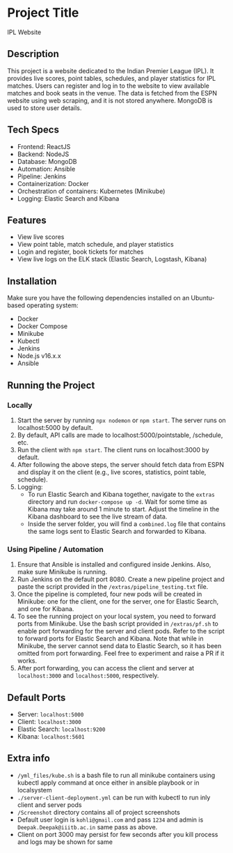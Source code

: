 # Project Title

IPL Website

## Description

This project is a website dedicated to the Indian Premier League (IPL). It provides live scores, point tables, schedules, and player statistics for IPL matches. Users can register and log in to the website to view available matches and book seats in the venue. The data is fetched from the ESPN website using web scraping, and it is not stored anywhere. MongoDB is used to store user details.

## Tech Specs

- Frontend: ReactJS
- Backend: NodeJS
- Database: MongoDB
- Automation: Ansible
- Pipeline: Jenkins
- Containerization: Docker
- Orchestration of containers: Kubernetes (Minikube)
- Logging: Elastic Search and Kibana

## Features

- View live scores
- View point table, match schedule, and player statistics
- Login and register, book tickets for matches
- View live logs on the ELK stack (Elastic Search, Logstash, Kibana)

## Installation

Make sure you have the following dependencies installed on an Ubuntu-based operating system:

- Docker
- Docker Compose
- Minikube
- Kubectl
- Jenkins
- Node.js v16.x.x
- Ansible

## Running the Project

### Locally

1. Start the server by running `npx nodemon` or `npm start`. The server runs on localhost:5000 by default.
2. By default, API calls are made to localhost:5000/pointstable, /schedule, etc.
3. Run the client with `npm start`. The client runs on localhost:3000 by default.
4. After following the above steps, the server should fetch data from ESPN and display it on the client (e.g., live scores, statistics, point table, schedule).
5. Logging:
   - To run Elastic Search and Kibana together, navigate to the `extras` directory and run `docker-compose up -d`. Wait for some time as Kibana may take around 1 minute to start. Adjust the timeline in the Kibana dashboard to see the live stream of data.
   - Inside the server folder, you will find a `combined.log` file that contains the same logs sent to Elastic Search and forwarded to Kibana.

### Using Pipeline / Automation

1. Ensure that Ansible is installed and configured inside Jenkins. Also, make sure Minikube is running.
2. Run Jenkins on the default port 8080. Create a new pipeline project and paste the script provided in the `/extras/pipeline_testing.txt` file.
3. Once the pipeline is completed, four new pods will be created in Minikube: one for the client, one for the server, one for Elastic Search, and one for Kibana.
4. To see the running project on your local system, you need to forward ports from Minikube. Use the bash script provided in `/extras/pf.sh` to enable port forwarding for the server and client pods. Refer to the script to forward ports for Elastic Search and Kibana. Note that while in Minikube, the server cannot send data to Elastic Search, so it has been omitted from port forwarding. Feel free to experiment and raise a PR if it works.
5. After port forwarding, you can access the client and server at `localhost:3000` and `localhost:5000`, respectively.

## Default Ports

- Server: `localhost:5000`
- Client: `localhost:3000`
- Elastic Search: `localhost:9200`
- Kibana: `localhost:5601`


## Extra info

- `/yml_files/kube.sh` is a bash file to run all minikube containers using kubectl apply command at once either in ansible playbook or in localsystem
- `./server-client-deployment.yml` can be run with kubectl to run inly client and server pods 
- `/Screenshot` directory contains all of project screenshots
- Default user login is `kohli@gmail.com` and pass `1234` and admin is `Deepak.Deepak@iiitb.ac.in` same pass as above.
- Client on port 3000 may persist for few seconds after you kill process and logs may be shown for same